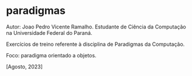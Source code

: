 # paradigmas

Autor: Joao Pedro Vicente Ramalho.
Estudante de Ciência da Computação na Universidade Federal do Paraná.

Exercícios de treino referente à disciplina de Paradigmas da Computação.

Foco: paradigma orientado a objetos.

[Agosto, 2023]
